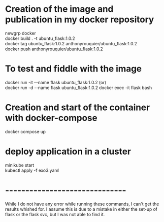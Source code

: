 # Creation of the image and publication in my docker repository
newgrp docker   
docker build . -t ubuntu_flask:1.0.2  
docker tag ubuntu_flask:1.0.2 anthonyrouquier/ubuntu_flask:1.0.2  
docker push anthonyrouquier/ubuntu_flask:1.0.2

# To test and fiddle with the image
docker run -it --name flask  ubuntu_flask:1.0.2 
(or)  
docker run -d --name flask  ubuntu_flask:1.0.2
docker exec -it flask bash
# Creation and start of the container with docker-compose
docker compose up

# deploy application in a cluster 

minikube start  
kubectl apply -f exo3.yaml  


# ------------------------------    
While I do not have any error while running these commands, I can't get the results whished for. 
I assume this is due to a mistake in either the set-up of flask or the flask svc, but I was not able to find it.
